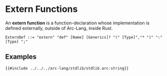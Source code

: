 # Extern Functions

An **extern function** is a function-declaration whose implementation is defined externally, outside of Arc-Lang, inside Rust.

```grammar
ExternDef ::= "extern" "def" [Name] [Generics]? "(" [Type]","* ")" ":" [Type] ";"
```

## Examples

```arc-lang
{{#include ../../../arc-lang/stdlib/stdlib.arc:string}}
```

